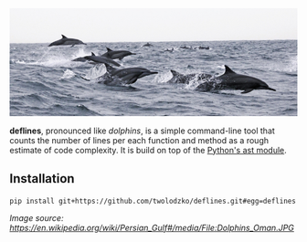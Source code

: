 

![Dolphins](img/dolphins.jpg)

**deflines**, pronounced like *dolphins*, is a simple command-line tool that counts the number of lines per each
function and method as a rough estimate of code complexity. It is build on top of the [Python's ast module](https://sadh.life/post/ast/).

## Installation

```shell
pip install git+https://github.com/twolodzko/deflines.git#egg=deflines
```

*Image source: <https://en.wikipedia.org/wiki/Persian_Gulf#/media/File:Dolphins_Oman.JPG>*
